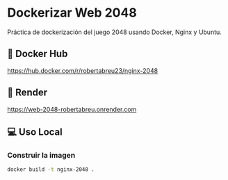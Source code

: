 # Dockerizar Web 2048

Práctica de dockerización del juego 2048 usando Docker, Nginx y Ubuntu.

## 🐳 Docker Hub
https://hub.docker.com/r/robertabreu23/nginx-2048

## 🚀 Render
https://web-2048-robertabreu.onrender.com

## 💻 Uso Local

### Construir la imagen
```bash
docker build -t nginx-2048 .